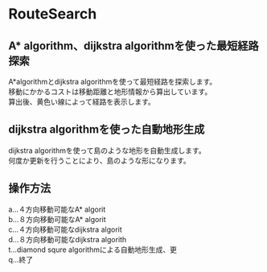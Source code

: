 # RouteSearch
## A* algorithm、dijkstra algorithmを使った最短経路探索
A*algorithmとdijkstra algorithmを使って最短経路を探索します。  
移動にかかるコストは移動距離と地形情報から算出しています。  
算出後、黄色い線によって経路を表示します。  

## dijkstra algorithmを使った自動地形生成
dijkstra algorithmを使って島のような地形を自動生成します。  
何度か更新を行うことにより、島のような形になります。
	
## 操作方法
a…４方向移動可能なA* algorit  
b…８方向移動可能なA* algorit   
c…４方向移動可能なdijkstra algorit  
d…８方向移動可能なdijkstra algorith   
t…diamond squre algorithmによる自動地形生成、更  
q…終了


